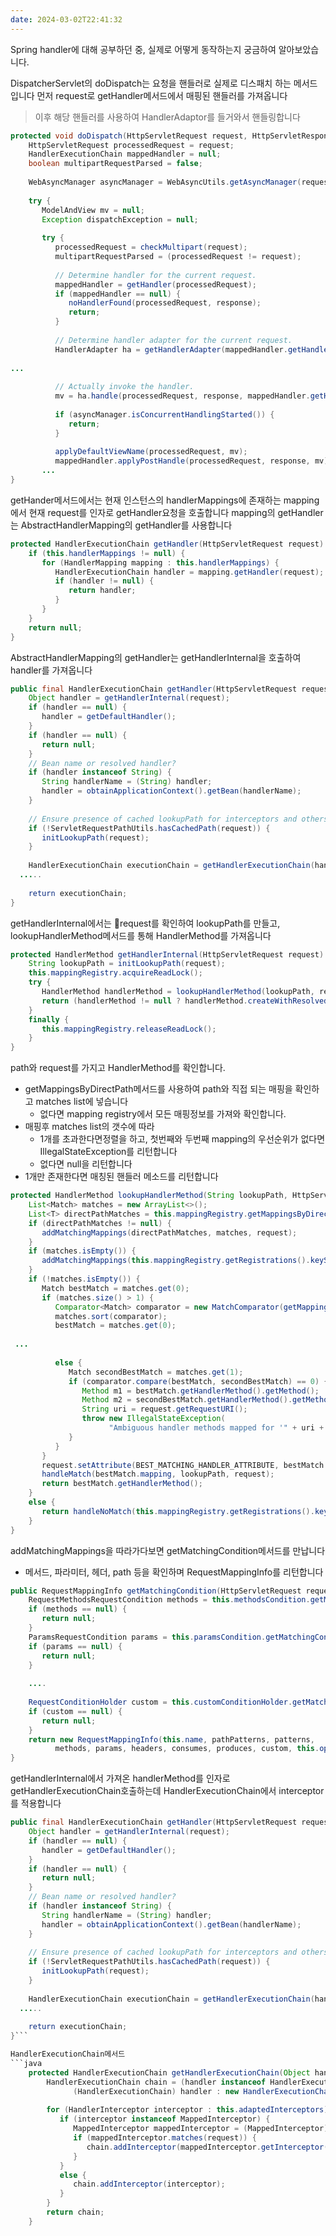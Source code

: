 ```yaml
---
date: 2024-03-02T22:41:32
---
```

Spring handler에 대해 공부하던 중, 실제로 어떻게 동작하는지 궁금하여 알아보았습니다.

DispatcherServlet의 doDispatch는 요청을 핸들러로 실제로 디스패치 하는 메서드입니다
먼저 request로 getHandler메서드에서 매핑된 핸들러를 가져옵니다
> 이후 해당 핸들러를 사용하여 HandlerAdaptor를 들거와서 핸들링합니다
```java
protected void doDispatch(HttpServletRequest request, HttpServletResponse response) throws Exception {  
    HttpServletRequest processedRequest = request;  
    HandlerExecutionChain mappedHandler = null;  
    boolean multipartRequestParsed = false;  
  
    WebAsyncManager asyncManager = WebAsyncUtils.getAsyncManager(request);  
  
    try {  
       ModelAndView mv = null;  
       Exception dispatchException = null;  
  
       try {  
          processedRequest = checkMultipart(request);  
          multipartRequestParsed = (processedRequest != request);  
  
          // Determine handler for the current request.  
          mappedHandler = getHandler(processedRequest);
          if (mappedHandler == null) {  
             noHandlerFound(processedRequest, response);  
             return;  
          }  
  
          // Determine handler adapter for the current request.  
          HandlerAdapter ha = getHandlerAdapter(mappedHandler.getHandler());  
  
...
  
          // Actually invoke the handler.  
          mv = ha.handle(processedRequest, response, mappedHandler.getHandler());  
  
          if (asyncManager.isConcurrentHandlingStarted()) {  
             return;  
          }  
  
          applyDefaultViewName(processedRequest, mv);  
          mappedHandler.applyPostHandle(processedRequest, response, mv);  
       ...
}
```


getHander메서드에서는 현재 인스턴스의 handlerMappings에 존재하는 mapping에서 현재 request를 인자로 getHandler요청을 호출합니다
mapping의 getHandler는 AbstractHandlerMapping의 getHandler를 사용합니다
```java
protected HandlerExecutionChain getHandler(HttpServletRequest request) throws Exception {  
    if (this.handlerMappings != null) {  
       for (HandlerMapping mapping : this.handlerMappings) {  
          HandlerExecutionChain handler = mapping.getHandler(request);  
          if (handler != null) {  
             return handler;  
          }  
       }  
    }  
    return null;  
}
```

AbstractHandlerMapping의 getHandler는 getHandlerInternal을 호출하여 handler를 가져옵니다
```java
public final HandlerExecutionChain getHandler(HttpServletRequest request) throws Exception {  
    Object handler = getHandlerInternal(request);  
    if (handler == null) {  
       handler = getDefaultHandler();  
    }  
    if (handler == null) {  
       return null;  
    }  
    // Bean name or resolved handler?  
    if (handler instanceof String) {  
       String handlerName = (String) handler;  
       handler = obtainApplicationContext().getBean(handlerName);  
    }  
  
    // Ensure presence of cached lookupPath for interceptors and others  
    if (!ServletRequestPathUtils.hasCachedPath(request)) {  
       initLookupPath(request);  
    }  
  
    HandlerExecutionChain executionChain = getHandlerExecutionChain(handler, request);  
  .....
  
    return executionChain;  
}
```

getHandlerInternal에서는 request를 확인하여 lookupPath를 만들고, lookupHandlerMethod메서드를 통해 HandlerMethod를 가져옵니다
```java
protected HandlerMethod getHandlerInternal(HttpServletRequest request) throws Exception {  
    String lookupPath = initLookupPath(request);  
    this.mappingRegistry.acquireReadLock();  
    try {  
       HandlerMethod handlerMethod = lookupHandlerMethod(lookupPath, request);  
       return (handlerMethod != null ? handlerMethod.createWithResolvedBean() : null);  
    }  
    finally {  
       this.mappingRegistry.releaseReadLock();  
    }  
}
```

path와 request를 가지고 HandlerMethod를 확인합니다.
- getMappingsByDirectPath메서드를 사용하여 path와 직접 되는 매핑을 확인하고 matches list에 넣습니다
	- 없다면 mapping registry에서 모든 매핑정보를 가져와 확인합니다.
- 매핑후 matches list의 갯수에 따라
	- 1개를 초과한다면정렬을 하고, 첫번째와 두번째 mapping의 우선순위가 없다면 IllegalStateException를 리턴합니다
	- 없다면 null을 리턴합니다
- 1개만 존재한다면 매칭된 핸들러 메소드를 리턴합니다
```java
protected HandlerMethod lookupHandlerMethod(String lookupPath, HttpServletRequest request) throws Exception {  
    List<Match> matches = new ArrayList<>();  
    List<T> directPathMatches = this.mappingRegistry.getMappingsByDirectPath(lookupPath);  
    if (directPathMatches != null) {  
       addMatchingMappings(directPathMatches, matches, request);  
    }  
    if (matches.isEmpty()) {  
       addMatchingMappings(this.mappingRegistry.getRegistrations().keySet(), matches, request);  
    }  
    if (!matches.isEmpty()) {  
       Match bestMatch = matches.get(0);  
       if (matches.size() > 1) {  
          Comparator<Match> comparator = new MatchComparator(getMappingComparator(request));  
          matches.sort(comparator);  
          bestMatch = matches.get(0);  
          
 ...
 
          else {  
             Match secondBestMatch = matches.get(1);  
             if (comparator.compare(bestMatch, secondBestMatch) == 0) {  
                Method m1 = bestMatch.getHandlerMethod().getMethod();  
                Method m2 = secondBestMatch.getHandlerMethod().getMethod();  
                String uri = request.getRequestURI();  
                throw new IllegalStateException(  
                      "Ambiguous handler methods mapped for '" + uri + "': {" + m1 + ", " + m2 + "}");  
             }  
          }  
       }  
       request.setAttribute(BEST_MATCHING_HANDLER_ATTRIBUTE, bestMatch.getHandlerMethod());  
       handleMatch(bestMatch.mapping, lookupPath, request);  
       return bestMatch.getHandlerMethod();  
    }  
    else {  
       return handleNoMatch(this.mappingRegistry.getRegistrations().keySet(), lookupPath, request);  
    }  
}
```


addMatchingMappings을 따라가다보면 getMatchingCondition메서드를 만납니다
- 메서드, 파라미터, 헤더, path 등을 확인하며 RequestMappingInfo를 리턴합니다
```java 
public RequestMappingInfo getMatchingCondition(HttpServletRequest request) {  
    RequestMethodsRequestCondition methods = this.methodsCondition.getMatchingCondition(request);  
    if (methods == null) {  
       return null;  
    }  
    ParamsRequestCondition params = this.paramsCondition.getMatchingCondition(request);  
    if (params == null) {  
       return null;  
    }  
    
	....
	
    RequestConditionHolder custom = this.customConditionHolder.getMatchingCondition(request);  
    if (custom == null) {  
       return null;  
    }  
    return new RequestMappingInfo(this.name, pathPatterns, patterns,  
          methods, params, headers, consumes, produces, custom, this.options);  
}
```

getHandlerInternal에서 가져온 handlerMethod를 인자로 getHandlerExecutionChain호출하는데 HandlerExecutionChain에서 interceptor를 적용합니다
```java
public final HandlerExecutionChain getHandler(HttpServletRequest request) throws Exception {  
    Object handler = getHandlerInternal(request);  
    if (handler == null) {  
       handler = getDefaultHandler();  
    }  
    if (handler == null) {  
       return null;  
    }  
    // Bean name or resolved handler?  
    if (handler instanceof String) {  
       String handlerName = (String) handler;  
       handler = obtainApplicationContext().getBean(handlerName);  
    }  
  
    // Ensure presence of cached lookupPath for interceptors and others  
    if (!ServletRequestPathUtils.hasCachedPath(request)) {  
       initLookupPath(request);  
    }  
  
    HandlerExecutionChain executionChain = getHandlerExecutionChain(handler, request);  
  .....
  
    return executionChain;  
}```

HandlerExecutionChain메서드
```java 
	protected HandlerExecutionChain getHandlerExecutionChain(Object handler, HttpServletRequest request) {  
	    HandlerExecutionChain chain = (handler instanceof HandlerExecutionChain ?  
	          (HandlerExecutionChain) handler : new HandlerExecutionChain(handler));  
	  
	    for (HandlerInterceptor interceptor : this.adaptedInterceptors) {  
	       if (interceptor instanceof MappedInterceptor) {  
	          MappedInterceptor mappedInterceptor = (MappedInterceptor) interceptor;  
	          if (mappedInterceptor.matches(request)) {  
	             chain.addInterceptor(mappedInterceptor.getInterceptor());  
	          }  
	       }  
	       else {  
	          chain.addInterceptor(interceptor);  
	       }  
	    }  
	    return chain;  
	}
```